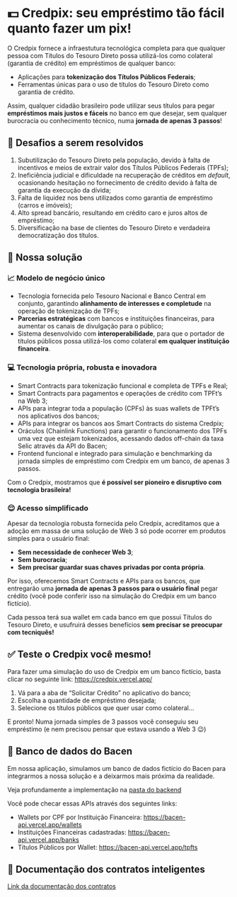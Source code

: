 # 💵 Credpix: seu empréstimo tão fácil quanto fazer um pix!

O Credpix fornece a infraestutura tecnológica completa para que qualquer pessoa com Títulos do Tesouro Direto possa utilizá-los como colateral (garantia de crédito) em empréstimos de qualquer banco:

- Aplicações para **tokenização dos Títulos Públicos Federais**;
- Ferramentas únicas para o uso de títulos do Tesouro Direto como garantia de crédito.

Assim, qualquer cidadão brasileiro pode utilizar seus títulos para pegar **empréstimos mais justos e fáceis** no banco em que desejar, sem qualquer burocracia ou conhecimento técnico, numa **jornada de apenas 3 passos**!

## 🎯 Desafios a serem resolvidos

1. Subutilização do Tesouro Direto pela população, devido à falta de incentivos e meios de extrair valor dos Títulos Públicos Federais (TPFs);
2. Ineficiência judicial e dificuldade na recuperação de créditos em *default*, ocasionando hesitação no fornecimento de crédito devido à falta de garantia da execução da dívida;
3. Falta de liquidez nos bens utilizados como garantia de empréstimo (carros e imóveis);
4. Alto spread bancário, resultando em crédito caro e juros altos de empréstimo;
5. Diversificação na base de clientes do Tesouro Direto e verdadeira democratização dos títulos.

## 🚀 Nossa solução

### 📈 Modelo de negócio único

- Tecnologia fornecida pelo Tesouro Nacional e Banco Central em conjunto, garantindo **alinhamento de interesses e completude** na operação de tokenização de TPFs;
- **Parcerias estratégicas** com bancos e instituições financeiras, para aumentar os canais de divulgação para o público;
- Sistema desenvolvido com **interoperabilidade**, para que o portador de títulos públicos possa utilizá-los como colateral **em qualquer instituição financeira**.

### 💻 Tecnologia própria, robusta e inovadora

- Smart Contracts para tokenização funcional e completa de TPFs e Real;
- Smart Contracts para pagamentos e operações de crédito com TPFt’s na Web 3;
- APIs para integrar toda a população (CPFs) às suas wallets de TPFt’s nos aplicativos dos bancos;
- APIs para integrar os bancos aos Smart Contracts do sistema Credpix;
- Oráculos (Chainlink Functions) para garantir o funcionamento dos TPFs uma vez que estejam tokenizados, acessando dados off-chain da taxa Selic através da API do Bacen;
- Frontend funcional e integrado para simulação e benchmarking da jornada simples de empréstimo com Credpix em um banco, de apenas 3 passos.

Com o Credpix, mostramos que **é possível ser pioneiro e disruptivo com tecnologia brasileira!**

### 😌 Acesso simplificado

Apesar da tecnologia robusta fornecida pelo Credpix, acreditamos que a adoção em massa de uma solução de Web 3 só pode ocorrer em produtos simples para o usuário final:

- **Sem necessidade de conhecer Web 3**;
- **Sem burocracia**;
- **Sem precisar guardar suas chaves privadas por conta própria**.

Por isso, oferecemos Smart Contracts e APIs para os bancos, que entregarão uma **jornada de apenas 3 passos para o usuário final** pegar crédito (você pode conferir isso na simulação do Credpix em um banco fictício).

Cada pessoa terá sua wallet em cada banco em que possui Títulos do Tesouro Direto, e usufruirá desses benefícios **sem precisar se preocupar com tecniquês!**

## ✅ Teste o Credpix você mesmo!

Para fazer uma simulação do uso de Credpix em um banco fictício, basta clicar no seguinte link: https://credpix.vercel.app/

1. Vá para a aba de “Solicitar Crédito” no aplicativo do banco;
2. Escolha a quantidade de empréstimo desejada;
3. Selecione os títulos públicos que quer usar como colateral…

E pronto! Numa jornada simples de 3 passos você conseguiu seu empréstimo (e nem precisou pensar que estava usando a Web 3 😉)

## 📖 Banco de dados do Bacen

Em nossa aplicação, simulamos um banco de dados fictício do Bacen para integrarmos a nossa solução e a deixarmos mais próxima da realidade.

Veja profundamente a implementação na [pasta do backend](./backend/bacen-api)

Você pode checar essas APIs através dos seguintes links:

- Wallets por CPF por Instituição Financeira: https://bacen-api.vercel.app/wallets
- Instituições Financeiras cadastradas: https://bacen-api.vercel.app/banks
- Títulos Públicos por Wallet: https://bacen-api.vercel.app/tpfts

## 📄 Documentação dos contratos inteligentes
[Link da documentação dos contratos](./docs/smartContracts.md)

